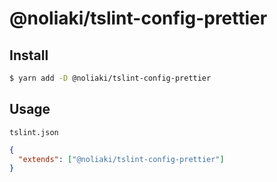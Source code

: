 # @noliaki/tslint-config-prettier

## Install

```sh
$ yarn add -D @noliaki/tslint-config-prettier
```

## Usage

`tslint.json`

```json
{
  "extends": ["@noliaki/tslint-config-prettier"]
}
```
